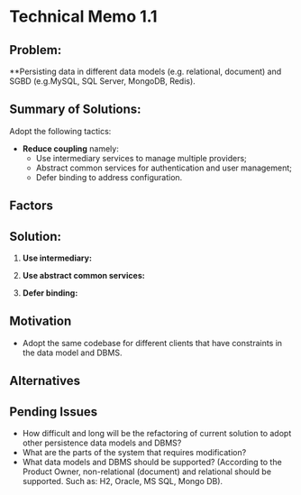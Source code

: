 # Technical Memo 1.1

## Problem:
**Persisting data in different data models (e.g. relational, document) and SGBD (e.g.MySQL, SQL Server, MongoDB, Redis).

## Summary of Solutions:
Adopt the following tactics:
- **Reduce coupling** namely:
    - Use intermediary services to manage multiple providers;
    - Abstract common services for authentication and user management;
    - Defer binding to address configuration.

## Factors

## Solution:
1. **Use intermediary:**

2. **Use abstract common services:**

3. **Defer binding:**
    
## Motivation
- Adopt the same codebase for different clients that have constraints in the data model and DBMS.

## Alternatives

## Pending Issues
- How difficult and long will be the refactoring of current solution to adopt other persistence data models and DBMS?
- What are the parts of the system that requires modification?
- What data models and DBMS should be supported? (According to the Product Owner, non-relational (document) and relational should be supported. Such as: H2, Oracle, MS SQL, Mongo DB).
